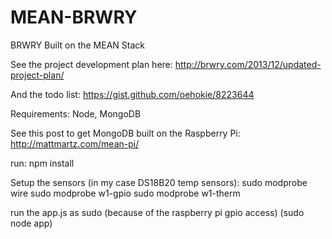 MEAN-BRWRY
==========

BRWRY Built on the MEAN Stack

See the project development plan here: http://brwry.com/2013/12/updated-project-plan/

And the todo list: https://gist.github.com/oehokie/8223644

Requirements: Node, MongoDB

See this post to get MongoDB built on the Raspberry Pi: http://mattmartz.com/mean-pi/

run: npm install

Setup the sensors (in my case DS18B20 temp sensors):
sudo modprobe wire
sudo modprobe w1-gpio
sudo modprobe w1-therm

run the app.js as sudo (because of the raspberry pi gpio access) (sudo node app)
